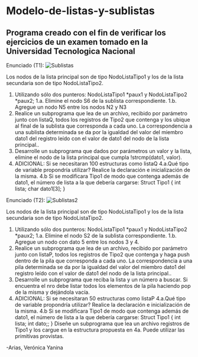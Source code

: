# Modelo-de-listas-y-sublistas
## Programa creado con el fin de verificar los ejercicios de un examen tomado en la Universidad Tecnologica Nacional
Enunciado (T1):
![Sublistas](https://user-images.githubusercontent.com/38114502/103158094-ece58d00-4798-11eb-98d9-34452f1afbaf.png)

Los nodos de la lista principal son de tipo NodoListaTipo1 y los de la lista secundaria son de tipo
NodoListaTipo2.
1. Utilizando sólo dos punteros: NodoListaTipo1 *paux1 y NodoListaTipo2 *paux2;
1.a. Elimine el nodo S6 de la sublista correspondiente.
1.b. Agregue un nodo N5 entre los nodos N2 y N3
2. Realice un subprograma que lea de un archivo, recibido por parámetro junto con listaQ, todos los
registros de Tipo2 que contenga y los ubique al final de la sublista que corresponda a cada uno.
La correspondencia a una sublista determinada se da por la igualdad del valor del miembro dato1
del registro leído con el valor de dato1 del nodo de la lista principal..
3. Desarrolle un subprograma que dados por parámetros un valor y la lista, elimine el nodo de la lista
principal que cumpla !strcmp(dato1, valor).
4. ADICIONAL:
Si se necesitaran 100 estructuras como listaQ
4.a.Qué tipo de variable propondría utilizar? Realice la declaración e inicialización de la misma.
4.b Si se modificara Tipo1 de modo que contenga además de dato1, el número de lista a la que
debería cargarse:
Struct Tipo1
{
int lista;
char dato1[3];
}

Enunciado (T2):
![Sublistas2](https://user-images.githubusercontent.com/38114502/103158437-a09c4c00-479c-11eb-9889-6071e7832757.png)


Los nodos de la lista principal son de tipo NodoListaTipo1 y los de la lista secundaria son de tipo
NodoListaTipo2.
1. Utilizando sólo dos punteros: NodoListaTipo1 *paux1 y NodoListaTipo2 *paux2;
1.a. Elimine el nodo S2 de la sublista correspondiente.
1.b. Agregue un nodo con dato 5 entre los nodos 3 y 4.
2. Realice un subprograma que lea de un archivo, recibido por parámetro junto con listaP, todos los
registros de Tipo2 que contenga y haga push dentro de la pila que corresponda a cada uno. La
correspondencia a una pila determinada se da por la igualdad del valor del miembro dato1 del
registro leído con el valor de dato1 del nodo de la lista principal..
3. Desarrolle un subprograma que reciba la lista y un número a buscar. Si encuentra el nro debe
listar todos los elementos de la pila haciendo pop de la misma y dejándola vacía.
4. ADICIONAL:
Si se necesitaran 50 estructuras como listaP
4.a.Qué tipo de variable propondría utilizar? Realice la declaración e inicialización de la misma.
4.b Si se modificara Tipo1 de modo que contenga además de dato1, el número de lista a la que
debería cargarse:
Struct Tipo1
{
int lista;
int dato;;
}
Diseñe un subprograma que lea un archivo registros de Tipo1 y los cargue en la estructura
propuesta en 4a. Puede utilizar las primitivas provistas.

-Arias, Verónica Yanina
